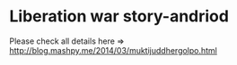 Liberation war story-andriod
===============================

Please check all details here => http://blog.mashpy.me/2014/03/muktijuddhergolpo.html

